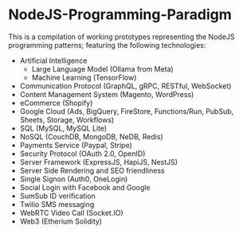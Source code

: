 # NodeJS-Programming-Paradigm

This is a compilation of working prototypes representing the NodeJS programming patterns;
featuring the following technologies:
  - Artificial Intelligence
      - Large Language Model (Ollama from Meta)
      - Machine Learning (TensorFlow)
  - Communication Protocol (GraphQL, gRPC, RESTful, WebSocket)
  - Content Management System (Magento, WordPress)
  - eCommerce (Shopify)
  - Google Cloud (Ads, BigQuery, FireStore, Functions/Run, PubSub, Sheets, Storage, Workflows)
  - SQL (MySQL, MySQL Lite)
  - NoSQL (CouchDB, MongoDB, NeDB, Redis)
  - Payments Service (Paypal, Stripe)
  - Security Protocol (OAuth 2.0, OpenID)
  - Server Framework (ExpressJS, HapiJS, NestJS)
  - Server Side Rendering and SEO friendliness
  - Single Signon (Auth0, OneLogin)
  - Social Login with Facebook and Google
  - SumSub ID verification
  - Twilio SMS messaging
  - WebRTC Video Call (Socket.IO)
  - Web3 (Etherium Solidity)
